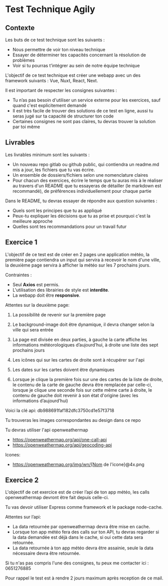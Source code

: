 # Test Technique Agily

## Contexte

Les buts de ce test technique sont les suivants :

- Nous permettre de voir ton niveau technique
- Essayer de déterminer tes capacités concernant la résolution de problèmes
- Voir si tu pourras t’intégrer au sein de notre équipe technique

L'objectif de ce test technique est créer une webapp avec un des framework suivants : Vue, Nuxt, React, Next.

Il est important de respecter les consignes suivantes :

- Tu n’as pas besoin d'utiliser un service externe pour les exercices, sauf quand c'est explicitement demandé
- Il est très facile de trouver des solutions de ce test en ligne, aussi tu seras jugé sur ta capacité de structurer ton code
- Certaines consignes ne sont pas claires, tu devras trouver la solution par toi même

## Livrables

Les livrables minimum sont les suivants :

- Un nouveau repo gitlab ou github public, qui contiendra un readme.md mis a jour, les fichiers que tu vas écrire.
- Un ensemble de dossiers/fichiers selon une nomenclature claires
- Pour chacun des exercices, écrire le temps que tu auras mis à le réaliser au travers d'un README que tu essayeras de détailler (le markdown est recommandé), de préférences individuellement pour chaque partie

Dans le README, tu devras essayer de répondre aux question suivantes :

- Quels sont les principes que tu as appliqué
- Peux-tu expliquer les décisions que tu as prise et pourquoi c'est la meilleure approche
- Quelles sont tes recommandations pour un travail futur

## Exercice 1

L'objectif de ce test est de créer en 2 pages une application météo, la première page contiendra un input qui servira à recevoir le nom d'une ville, la deuxième page servira à afficher la météo sur les 7 prochains jours.

Contraintes :
- Seul **Axios** est permis.
- L'utilisation des librairies de style est **interdite**.
- La webapp doit être **responsive**.


Attentes sur la deuxième page:

1. La possibilité de revenir sur la première page

2. Le background-image doit être dynamique, il devra changer selon la ville qui sera entrée
 
3. La page est divisée en deux parties, à gauche la carte affiche les informations météorologiques d’aujourd’hui, à droite une liste des sept prochains jours
 
4. Les icônes qui sur les cartes de droite sont à récupérer sur l'api

5. Les dates sur les cartes doivent être dynamiques
 
6. Lorsque je clique la première fois sur une des cartes de la liste de droite, le contenu de la carte de gauche devra être remplacée par celle-ci, lorsque je clique une seconde fois sur cette même carte à droite, le contenu de gauche doit revenir à son état d'origine (avec les informations d’aujourd’hui)


Voici la clé api: db988691faf182dfc3750cd1e57f3718

Tu trouveras les images correspondantes au design dans ce repo

Tu devras utiliser l'api openweathermap
- https://openweathermap.org/api/one-call-api
- https://openweathermap.org/api/geocoding-api

Icones:
- https://openweathermap.org/img/wn/{Nom de l'icone}@4x.png

## Exercice 2

L'objectif de cet exercice est de créer l’api de ton app météo, les calls openweathermap devront être fait depuis celle-ci.

Tu vas devoir utiliser Express comme framework et le package node-cache.

Attentes sur l’api:

- La data retournée par openweathermap devra être mise en cache.
- Lorsque ton app météo fera des calls sur ton API, tu devras regarder si la data demandée est déjà dans le cache, si oui cette data sera retournée.
- La data retournée à ton app météo devra être assainie, seule la data nécessaire devra être retournée.


Si tu n'as pas compris l'une des consignes, tu peux me contacter ici : 0651276885

Pour rappel le test est à rendre 2 jours maximum après reception de ce mail.
